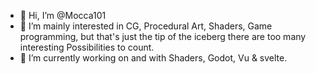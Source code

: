 - 👋 Hi, I’m @Mocca101
- 👀 I’m mainly interested in CG, Procedural Art, Shaders, Game programming, but that's just the tip of the iceberg there are too many interesting Possibilities to count.
- 🌱 I’m currently working on and with Shaders, Godot, Vu & svelte.
<!--- - 💞️ I’m looking to collaborate on ... --->

<!---
Mocca101/Mocca101 is a ✨ special ✨ repository because its `README.md` (this file) appears on your GitHub profile.
You can click the Preview link to take a look at your changes.
--->
